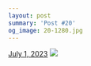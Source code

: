 ```yaml
---
layout: post
summary: 'Post #20'
og_image: 20-1280.jpg
---
```


<p>
  <time>
    <a href="/20">July 1, 2023</a>
  </time>
  <a href="/20">
    <img src="{{ site.assets_url }}/20-640.jpg" srcset="{{ site.assets_url }}/20-320.jpg 320w, {{ site.assets_url }}/20-640.jpg 640w, {{ site.assets_url }}/20-960.jpg 960w, {{ site.assets_url }}/20-1280.jpg 1280w" sizes="(min-width: 700px) 50vw, calc(100vw - 2rem)" />
  </a>
</p>
